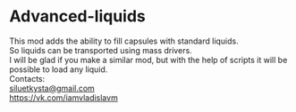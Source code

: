 # Advanced-liquids
This mod adds the ability to fill capsules with standard liquids. <br>
So liquids can be transported using mass drivers.<br>
I will be glad if you make a similar mod, but with the help of scripts it will be possible to load any liquid.<br>
Contacts:<br>
siluetkysta@gmail.com<br>
https://vk.com/iamvladislavm<br>
